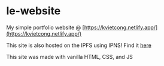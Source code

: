 # le-website
My simple portfolio website @ [https://kvietcong.netlify.app/](https://kvietcong.netlify.app/)

This site is also hosted on the IPFS using IPNS! Find it [here](https://ipfs.io/ipns/k51qzi5uqu5djk2yxufwlty8vhry7giz2e4l0tqe9f6wocl15o2x05t0szt4vz)

This site was made with vanilla HTML, CSS, and JS
